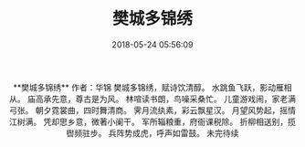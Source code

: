 ﻿---
title: 樊城多锦绣
date: 2018-05-24 05:56:09
category: ["诗词"]
tags: ["诗词"]
---
<center>
**樊城多锦绣**
作者：华锦
<!--more-->
樊城多锦绣，赋诗饮清醇。
水跳鱼飞跃，影动雁相从。
庙高承先意，尊古是为风。
林喧读书朗，鸟噪采桑忙。
儿童游戏闹，家老满弓张。
朝夕霓裳曲，四时舞清商。
霁月流纨素，彩云飘星汉。
月望风势起，摇情江树满。
凭却思乡意，微著小阑干。
军所辎粮重，府衙课税除。
折柳相送别，揽辔频驻步。
兵阵势成虎，呼声如雷鼓。
未完待续
</center>